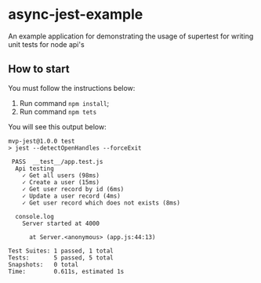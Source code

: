 # async-jest-example

An example application for demonstrating the usage of supertest for writing unit tests for node api's

## How to start

You must follow the instructions below:

1. Run command `npm install`; 
2. Run command `npm tets`

You will see this output below:

```
mvp-jest@1.0.0 test
> jest --detectOpenHandles --forceExit

 PASS  __test__/app.test.js
  Api testing
    ✓ Get all users (98ms)
    ✓ Create a user (15ms)
    ✓ Get user record by id (6ms)
    ✓ Update a user record (4ms)
    ✓ Get user record which does not exists (8ms)

  console.log
    Server started at 4000

      at Server.<anonymous> (app.js:44:13)

Test Suites: 1 passed, 1 total
Tests:       5 passed, 5 total
Snapshots:   0 total
Time:        0.611s, estimated 1s
```

